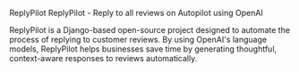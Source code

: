 ReplyPilot
ReplyPilot - Reply to all reviews on Autopilot using OpenAI

ReplyPilot is a Django-based open-source project designed to automate the process of replying to customer reviews. By using OpenAI's language models, ReplyPilot helps businesses save time by generating thoughtful, context-aware responses to reviews automatically.